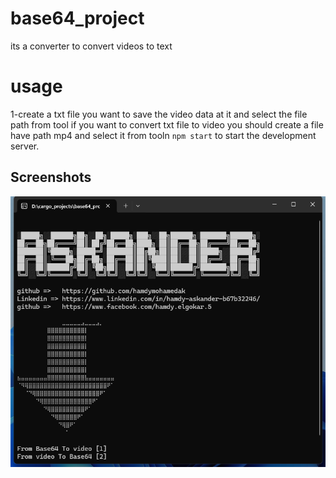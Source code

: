 
#  base64_project
 its a converter to convert videos to text
# usage
1-create a txt file you want to save the video data at it and select the file path from tool
if you want to convert txt file to video you should create a file have path mp4
and select it from tooln `npm start` to start the development server.

## Screenshots

![Screenshot](base64.png)
